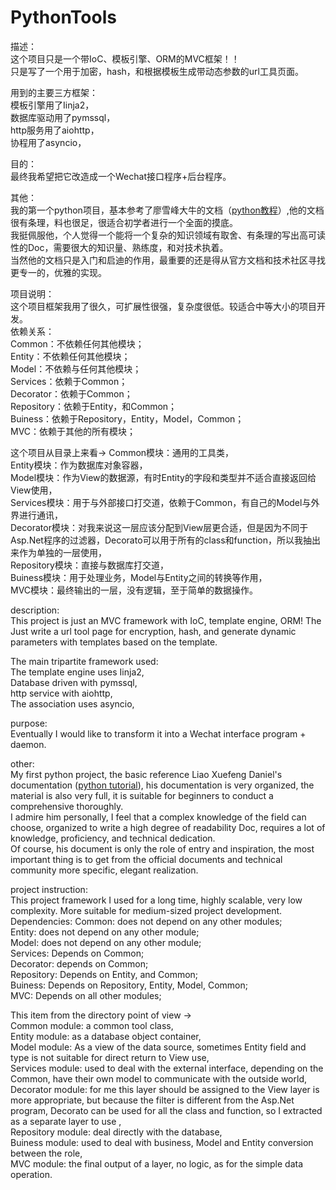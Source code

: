 # PythonTools
描述：<br/>
这个项目只是一个带IoC、模板引擎、ORM的MVC框架！！<br/>
只是写了一个用于加密，hash，和根据模板生成带动态参数的url工具页面。<br/>

用到的主要三方框架：<br/>
模板引擎用了Iinja2，<br/>
数据库驱动用了pymssql，<br/>
http服务用了aiohttp，<br/>
协程用了asyncio，<br/>

目的：<br/>
最终我希望把它改造成一个Wechat接口程序+后台程序。<br/>

其他：<br/>
我的第一个python项目，基本参考了廖雪峰大牛的文档（<a href="https://www.liaoxuefeng.com/wiki/0014316089557264a6b348958f449949df42a6d3a2e542c000">python教程</a>）,他的文档很有条理，料也很足，很适合初学者进行一个全面的摸底。<br/>
我挺佩服他，个人觉得一个能将一个复杂的知识领域有取舍、有条理的写出高可读性的Doc，需要很大的知识量、熟练度，和对技术执着。<br/>
当然他的文档只是入门和启迪的作用，最重要的还是得从官方文档和技术社区寻找更专一的，优雅的实现。<br/>

项目说明：<br/>
这个项目框架我用了很久，可扩展性很强，复杂度很低。较适合中等大小的项目开发。<br/>
依赖关系：<br/>
  Common：不依赖任何其他模块；<br/>
  Entity：不依赖任何其他模块；<br/>
  Model：不依赖与任何其他模块；<br/>
  Services：依赖于Common；<br/>
  Decorator：依赖于Common；<br/>
  Repository：依赖于Entity，和Common；<br/>
  Buiness：依赖于Repository，Entity，Model，Common；<br/>
  MVC：依赖于其他的所有模块；<br/>
  
这个项目从目录上来看->
  Common模块：通用的工具类，<br/>
  Entity模块：作为数据库对象容器，<br/>
  Model模块：作为View的数据源，有时Entity的字段和类型并不适合直接返回给View使用，<br/>
  Services模块：用于与外部接口打交道，依赖于Common，有自己的Model与外界进行通讯，<br/>
  Decorator模块：对我来说这一层应该分配到View层更合适，但是因为不同于Asp.Net程序的过滤器，Decorato可以用于所有的class和function，所以我抽出来作为单独的一层使用，<br/>
   Repository模块：直接与数据库打交道，<br/>
   Buiness模块：用于处理业务，Model与Entity之间的转换等作用，<br/>
   MVC模块：最终输出的一层，没有逻辑，至于简单的数据操作。<br/>
 
 
description:<br/>
This project is just an MVC framework with IoC, template engine, ORM! The
Just write a url tool page for encryption, hash, and generate dynamic parameters with templates based on the template.<br/>

The main tripartite framework used:<br/>
The template engine uses Iinja2,<br/>
Database driven with pymssql,<br/>
http service with aiohttp,<br/>
The association uses asyncio,<br/>

purpose:<br/>
Eventually I would like to transform it into a Wechat interface program + daemon.<br/>

other:<br/>
My first python project, the basic reference Liao Xuefeng Daniel's documentation (<a href="https://www.liaoxuefeng.com/wiki/0014316089557264a6b348958f449949df42a6d3a2e542c000">python tutorial</a>), his documentation is very organized, the material is also very full, it is suitable for beginners to conduct a comprehensive thoroughly.<br/>
I admire him personally, I feel that a complex knowledge of the field can choose, organized to write a high degree of readability Doc, requires a lot of knowledge, proficiency, and technical dedication.<br/>
Of course, his document is only the role of entry and inspiration, the most important thing is to get from the official documents and technical community more specific, elegant realization.<br/>

project instruction:<br/>
This project framework I used for a long time, highly scalable, very low complexity. More suitable for medium-sized project development.<br/>
Dependencies:
Common: does not depend on any other modules;<br/>
Entity: does not depend on any other module;<br/>
Model: does not depend on any other module;<br/>
Services: Depends on Common;<br/>
Decorator: depends on Common;<br/>
Repository: Depends on Entity, and Common;<br/>
Buiness: Depends on Repository, Entity, Model, Common;<br/>
MVC: Depends on all other modules;<br/>

This item from the directory point of view -> <br/>
Common module: a common tool class,<br/>
Entity module: as a database object container,<br/>
Model module: As a view of the data source, sometimes Entity field and type is not suitable for direct return to View use,<br/>
Services module: used to deal with the external interface, depending on the Common, have their own model to communicate with the outside world,<br/>
Decorator module: for me this layer should be assigned to the View layer is more appropriate, but because the filter is different from the Asp.Net program, Decorato can be used for all the class and function, so I extracted as a separate layer to use ,<br/>
Repository module: deal directly with the database,<br/>
Buiness module: used to deal with business, Model and Entity conversion between the role,<br/>
MVC module: the final output of a layer, no logic, as for the simple data operation.<br/>
  
